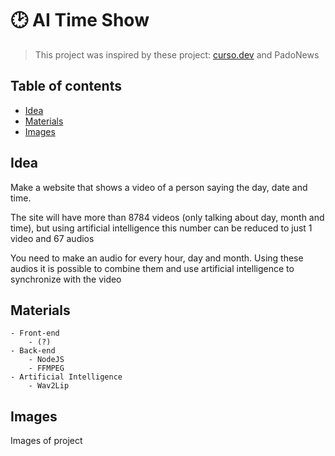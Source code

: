 # 🕑 AI Time Show

> This project was inspired by these project: [curso.dev](https://curso.dev/) and PadoNews
## Table of contents

  - [Idea](#idea)
  - [Materials](#materials)
  - [Images](#images)

## Idea

Make a website that shows a video of a person saying the day, date and time.

The site will have more than 8784 videos (only talking about day, month and time), but using artificial intelligence this number can be reduced to just 1 video and 67 audios

You need to make an audio for every hour, day and month. Using these audios it is possible to combine them and use artificial intelligence to synchronize with the video

## Materials

```text
- Front-end
	- (?)
- Back-end
	- NodeJS
	- FFMPEG
- Artificial Intelligence
	- Wav2Lip
```

## Images

Images of project
